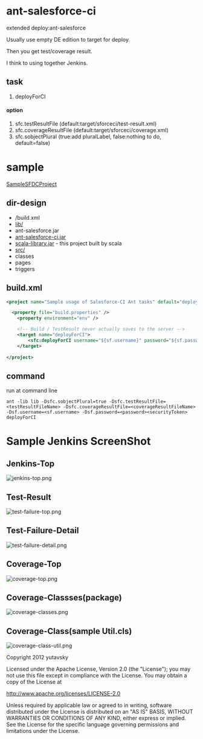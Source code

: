 # ant-salesforce-ci

extended deploy:ant-salesforce

Usually use empty DE edition to target for deploy.

Then you get test/coverage result.


I think to using together Jenkins.


## task
1. deployForCI

#### option
1. sfc.testResultFile (default:target/sforceci/test-result.xml)
1. sfc.coverageResultFile (default:target/sforceci/coverage.xml)
1. sfc.sobjectPlural (true:add pluralLabel, false:nothing to do, default=false)




# sample

[SampleSFDCProject](https://github.com/yutagithub/ForceComSample "sample project")

## dir-design

* /build.xml
* [lib/](https://github.com/yutagithub/ForceComSample/tree/master/lib "lib directory") 
 * ant-salesforce.jar
 * [ant-salesforce-ci.jar](https://github.com/yutagithub/ForceComSample/raw/master/lib/ant-salesforce-ci_2.9.1-1.0.jar "ant-salesforce-ci_2.9.1-1.0.jar") 
 * [scala-library.jar](https://github.com/yutagithub/ForceComSample/raw/master/lib/scala-library.jar "scala-library.jar") - this project built by scala
* [src/](https://github.com/yutagithub/ForceComSample/tree/master/src "sfdc source directory")
 * classes
 * pages
 * triggers


## build.xml

```xml
<project name="Sample usage of Salesforce-CI Ant tasks" default="deployForCI" basedir="." xmlns:sfc="antlib:com.yutagithub.sforce.ci">

  <property file="build.properties" />
	<property environment="env" />

	<!-- Build / TestResult never actually saves to the server -->
	<target name="deployForCI">
		<sfc:deployForCI username="${sf.username}" password="${sf.password}" serverurl="${sf.serverurl}" deployRoot="src" />
	</target>
	
</project>
```


## command
run at command line
```shell
ant -lib lib -Dsfc.sobjectPlural=true -Dsfc.testResultFile=<testResultFileName> -Dsfc.coverageResultFile=<coverageResultFileName> -Dsf.username=<sf.username> -Dsf.password=<password><securityToken> deployForCI
```

# Sample Jenkins ScreenShot

## Jenkins-Top
![jenkins-top.png](//raw.github.com/yutavsky/ant-salesforce-ci/master/src/test/resources/images/jenkins-top.png) 
## Test-Result
![test-failure-top.png](//raw.github.com/yutavsky/ant-salesforce-ci/master/src/test/resources/images/test-failure-top.png) 
## Test-Failure-Detail
![test-failure-detail.png](//raw.github.com/yutavsky/ant-salesforce-ci/master/src/test/resources/images/test-failure-detail.png) 
## Coverage-Top
![coverage-top.png](//raw.github.com/yutavsky/ant-salesforce-ci/master/src/test/resources/images/coverage-top.png) 
## Coverage-Classses(package)
![coverage-classes.png](//raw.github.com/yutavsky/ant-salesforce-ci/master/src/test/resources/images/coverage-classes.png) 
## Coverage-Class(sample Util.cls)
![coverage-class-util.png](//raw.github.com/yutavsky/ant-salesforce-ci/master/src/test/resources/images/coverage-class-util.png) 




   Copyright 2012 yutavsky

   Licensed under the Apache License, Version 2.0 (the "License");
   you may not use this file except in compliance with the License.
   You may obtain a copy of the License at

   http://www.apache.org/licenses/LICENSE-2.0

   Unless required by applicable law or agreed to in writing, software
   distributed under the License is distributed on an "AS IS" BASIS,
   WITHOUT WARRANTIES OR CONDITIONS OF ANY KIND, either express or implied.
   See the License for the specific language governing permissions and
   limitations under the License.
